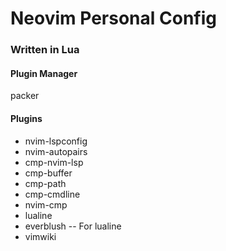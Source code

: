 # Neovim Personal Config

### Written in Lua


#### Plugin Manager
packer

#### Plugins

* nvim-lspconfig
* nvim-autopairs
* cmp-nvim-lsp
* cmp-buffer
* cmp-path
* cmp-cmdline
* nvim-cmp
* lualine
* everblush -- For lualine
* vimwiki
